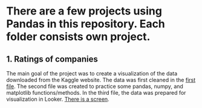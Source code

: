 # There are a few projects using Pandas in this repository. Each folder consists own project.

## 1. Ratings of companies
The main goal of the project was to create a visualization of the data downloaded from the Kaggle website. The data was first cleaned in the [first file](companies_proj/Companies_proj_1.ipynb). The second file was created to practice some pandas, numpy, and matplotlib functions/methods. In the third file, the data was prepared for visualization in Looker. [There is a screen](img/Visualisation_companies.png).
